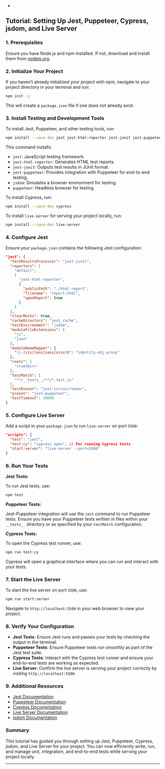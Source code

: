 -

## Tutorial: Setting Up Jest, Puppeteer, Cypress, jsdom, and Live Server

### 1. **Prerequisites**

Ensure you have Node.js and npm installed. If not, download and install them from [nodejs.org](https://nodejs.org/).

### 2. **Initialize Your Project**

If you haven’t already initialized your project with npm, navigate to your project directory in your terminal and run:

```bash
npm init -y
```

This will create a `package.json` file if one does not already exist.

### 3. **Install Testing and Development Tools**

To install Jest, Puppeteer, and other testing tools, run:

```bash
npm install --save-dev jest jest-html-reporter jest-junit jest-puppeteer jsdom puppeteer
```

This command installs:
- `jest`: JavaScript testing framework.
- `jest-html-reporter`: Generates HTML test reports.
- `jest-junit`: Outputs test results in JUnit format.
- `jest-puppeteer`: Provides integration with Puppeteer for end-to-end testing.
- `jsdom`: Simulates a browser environment for testing.
- `puppeteer`: Headless browser for testing.

To install Cypress, run:

```bash
npm install --save-dev cypress
```

To install `live-server` for serving your project locally, run:

```bash
npm install --save-dev live-server
```

### 4. **Configure Jest**

Ensure your `package.json` contains the following Jest configuration:

```json
"jest": {
  "testResultsProcessor": "jest-junit",
  "reporters": [
    "default",
    [
      "jest-html-reporter",
      {
        "publicPath": "./html-report",
        "filename": "report.html",
        "openReport": true
      }
    ]
  ],
  "clearMocks": true,
  "cacheDirectory": "jest_cache",
  "testEnvironment": "jsdom",
  "moduleFileExtensions": [
    "js",
    "json"
  ],
  "moduleNameMapper": {
    "\\.(css|less|sass|scss)$": "identity-obj-proxy"
  },
  "roots": [
    "<rootDir>"
  ],
  "testMatch": [
    "**/__tests__/**/*.test.js"
  ],
  "testRunner": "jest-circus/runner",
  "preset": "jest-puppeteer",
  "testTimeout": 30000
}
```

### 5. **Configure Live Server**

Add a script in your `package.json` to run `live-server` on port `5500`:

```json
"scripts": {
  "test": "jest",
  "test:cy": "cypress open", // For running Cypress tests
  "start:server": "live-server --port=5500"
}
```

### 6. **Run Your Tests**

**Jest Tests:**

To run Jest tests, use:

```bash
npm test
```

**Puppeteer Tests:**

Jest-Puppeteer integration will use the `jest` command to run Puppeteer tests. Ensure you have your Puppeteer tests written in files within your `__tests__` directory or as specified by your `testMatch` configuration.

**Cypress Tests:**

To open the Cypress test runner, use:

```bash
npm run test:cy
```

Cypress will open a graphical interface where you can run and interact with your tests.

### 7. **Start the Live Server**

To start the live server on port `5500`, use:

```bash
npm run start:server
```

Navigate to `http://localhost:5500` in your web browser to view your project.

### 8. **Verify Your Configuration**

- **Jest Tests**: Ensure Jest runs and passes your tests by checking the output in the terminal.
- **Puppeteer Tests**: Ensure Puppeteer tests run smoothly as part of the Jest test suite.
- **Cypress Tests**: Interact with the Cypress test runner and ensure your end-to-end tests are working as expected.
- **Live Server**: Confirm the live server is serving your project correctly by visiting `http://localhost:5500`.

### 9. **Additional Resources**

- [Jest Documentation](https://jestjs.io/docs/en/getting-started)
- [Puppeteer Documentation](https://pptr.dev/)
- [Cypress Documentation](https://docs.cypress.io/)
- [Live Server Documentation](https://www.npmjs.com/package/live-server)
- [jsdom Documentation](https://github.com/jsdom/jsdom)

### Summary

This tutorial has guided you through setting up Jest, Puppeteer, Cypress, jsdom, and Live Server for your project. You can now efficiently write, run, and manage unit, integration, and end-to-end tests while serving your project locally.

---
